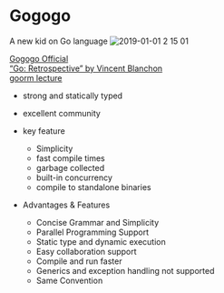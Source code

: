 # Gogogo
 A new kid on Go language 
 ![2019-01-01 2 15 01](https://user-images.githubusercontent.com/43804152/50570654-5616ad80-0dd6-11e9-8cc7-6655be8202c7.png)

[Gogogo Official](https://golang.org/)<br>
[“Go: Retrospective” by Vincent Blanchon](https://medium.com/a-journey-with-go/go-retrospective-b9723352e9b0)<br>
[goorm lecture](https://edu.goorm.io/learn/lecture/2010/%EB%B0%94%EB%A1%9C-%EC%8B%A4%ED%96%89%ED%95%B4%EB%B3%B4%EB%A9%B4%EC%84%9C-%EB%B0%B0%EC%9A%B0%EB%8A%94-go-lang-%EA%B3%A0%EB%9E%AD)

* strong and statically typed
* excellent community
* key feature
  * Simplicity
  * fast compile times
  * garbage collected
  * built-in concurrency
  * compile to standalone binaries

* Advantages & Features
  * Concise Grammar and Simplicity <br>
  * Parallel Programming Support <br>
  * Static type and dynamic execution <br>
  * Easy collaboration support <br>
  * Compile and run faster <br>
  * Generics and exception handling not supported <br>
  * Same Convention <br>
